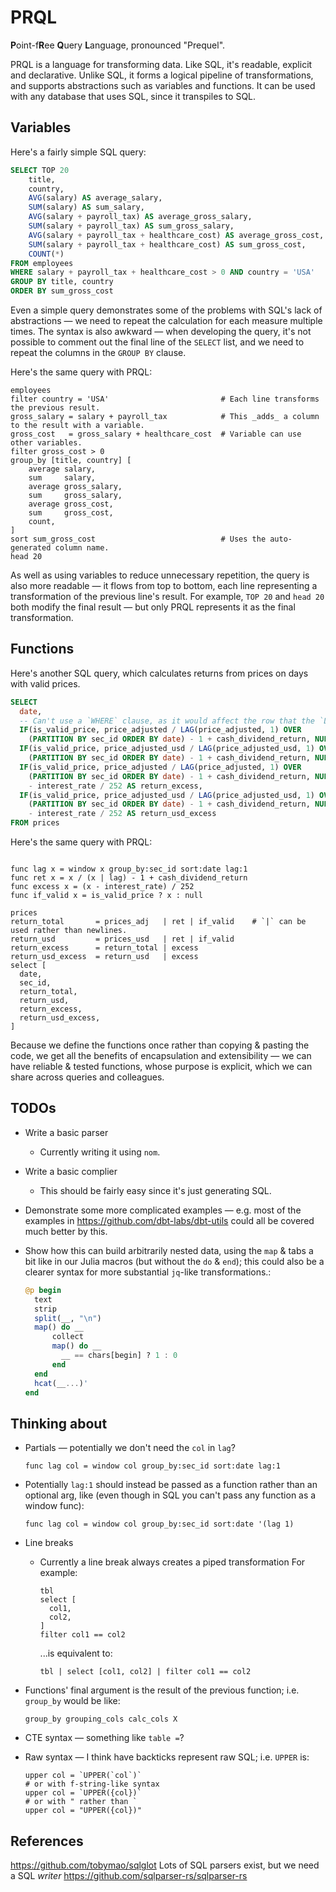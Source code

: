 # PRQL

**P**oint-f**R**ee **Q**uery **L**anguage, pronounced "Prequel".

PRQL is a language for transforming data. Like SQL, it's readable, explicit and
declarative. Unlike SQL, it forms a logical pipeline of transformations, and
supports abstractions such as variables and functions. It can be used with any
database that uses SQL, since it transpiles to SQL.

## Variables

Here's a fairly simple SQL query:

```sql
SELECT TOP 20
    title,
    country,
    AVG(salary) AS average_salary,
    SUM(salary) AS sum_salary,
    AVG(salary + payroll_tax) AS average_gross_salary,
    SUM(salary + payroll_tax) AS sum_gross_salary,
    AVG(salary + payroll_tax + healthcare_cost) AS average_gross_cost,
    SUM(salary + payroll_tax + healthcare_cost) AS sum_gross_cost,
    COUNT(*)
FROM employees
WHERE salary + payroll_tax + healthcare_cost > 0 AND country = 'USA'
GROUP BY title, country
ORDER BY sum_gross_cost
```

Even a simple query demonstrates some of the problems with SQL's lack of
abstractions — we need to repeat the calculation for each measure multiple
times. The syntax is also awkward — when developing the query, it's not possible
to comment out the final line of the `SELECT` list, and we need to repeat the
columns in the `GROUP BY` clause.

Here's the same query with PRQL:

```prql
employees
filter country = 'USA'                         # Each line transforms the previous result.
gross_salary = salary + payroll_tax            # This _adds_ a column to the result with a variable.
gross_cost   = gross_salary + healthcare_cost  # Variable can use other variables.
filter gross_cost > 0
group_by [title, country] [
    average salary,
    sum     salary,
    average gross_salary,
    sum     gross_salary,
    average gross_cost,
    sum     gross_cost,
    count,
]
sort sum_gross_cost                            # Uses the auto-generated column name.
head 20
```

As well as using variables to reduce unnecessary repetition, the query is also
more readable — it flows from top to bottom, each line representing a
transformation of the previous line's result. For example, `TOP 20` and `head
20` both modify the final result — but only PRQL represents it as the final
transformation.

## Functions

Here's another SQL query, which calculates returns from prices on days with
valid prices.

```sql
SELECT
  date,
  -- Can't use a `WHERE` clause, as it would affect the row that the `LAG` function referenced.
  IF(is_valid_price, price_adjusted / LAG(price_adjusted, 1) OVER 
    (PARTITION BY sec_id ORDER BY date) - 1 + cash_dividend_return, NULL) AS return_total,
  IF(is_valid_price, price_adjusted_usd / LAG(price_adjusted_usd, 1) OVER 
    (PARTITION BY sec_id ORDER BY date) - 1 + cash_dividend_return, NULL) AS return_usd,
  IF(is_valid_price, price_adjusted / LAG(price_adjusted, 1) OVER 
    (PARTITION BY sec_id ORDER BY date) - 1 + cash_dividend_return, NULL) 
    - interest_rate / 252 AS return_excess,
  IF(is_valid_price, price_adjusted_usd / LAG(price_adjusted_usd, 1) OVER 
    (PARTITION BY sec_id ORDER BY date) - 1 + cash_dividend_return, NULL) 
    - interest_rate / 252 AS return_usd_excess
FROM prices
```

Here's the same query with PRQL:

```prql

func lag x = window x group_by:sec_id sort:date lag:1
func ret x = x / (x | lag) - 1 + cash_dividend_return
func excess x = (x - interest_rate) / 252    
func if_valid x = is_valid_price ? x : null

prices
return_total       = prices_adj   | ret | if_valid    # `|` can be used rather than newlines.
return_usd         = prices_usd   | ret | if_valid
return_excess      = return_total | excess
return_usd_excess  = return_usd   | excess
select [
  date,
  sec_id,
  return_total,
  return_usd,
  return_excess,
  return_usd_excess,
]
```

Because we define the functions once rather than copying & pasting the code, we
get all the benefits of encapsulation and extensibility — we can have reliable &
tested functions, whose purpose is explicit, which we can share across queries
and colleagues.

## TODOs

- Write a basic parser
  - Currently writing it using `nom`.
- Write a basic complier
  - This should be fairly easy since it's just generating SQL.
- Demonstrate some more complicated examples — e.g. most of the examples in
  <https://github.com/dbt-labs/dbt-utils> could all be covered much better by
  this.
- Show how this can build arbitrarily nested data, using the `map` & tabs a bit
  like in our Julia macros (but without the `do` & `end`); this could also be a
  clearer syntax for more substantial `jq`-like transformations.:

  ```julia
  @p begin
    text
    strip
    split(__, "\n")
    map() do __
        collect
        map() do __
          __ == chars[begin] ? 1 : 0
        end
    end
    hcat(__...)'
  end
  ```

## Thinking about

- Partials — potentially we don't need the `col` in `lag`?

  ```
  func lag col = window col group_by:sec_id sort:date lag:1
  ```

- Potentially `lag:1` should instead be passed as a function rather than an
  optional arg, like (even though in SQL you can't pass any function as a window
  func):

  ```
  func lag col = window col group_by:sec_id sort:date '(lag 1)
  ```

- Line breaks
  - Currently a line break always creates a piped transformation
    For example:

    ```
    tbl
    select [
      col1,
      col2,
    ]
    filter col1 == col2
    ```

    ...is equivalent to:

    ```
    tbl | select [col1, col2] | filter col1 == col2
    ```

- Functions' final argument is the result of the previous function; i.e.
  `group_by` would be like:

  ```
  group_by grouping_cols calc_cols X
  ```

- CTE syntax — something like `table =`?
- Raw syntax — I think have backticks represent raw SQL; i.e. `UPPER` is:

  ```prql
  upper col = `UPPER(`col`)`
  # or with f-string-like syntax
  upper col = `UPPER({col})`
  # or with " rather than `
  upper col = "UPPER({col})"
  ```

## References

<https://github.com/tobymao/sqlglot>
Lots of SQL parsers exist, but we need a SQL _writer_
<https://github.com/sqlparser-rs/sqlparser-rs>
